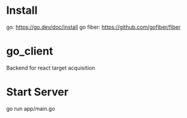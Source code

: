 # Install
go: https://go.dev/doc/install
go fiber: https://github.com/gofiber/fiber

# go_client
Backend for react target acquisition

# Start Server
go run app/main.go

